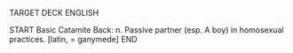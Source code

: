 TARGET DECK
ENGLISH

START
Basic
Catamite
Back: n. Passive partner (esp. A boy) in homosexual practices. [latin, = ganymede]
END
